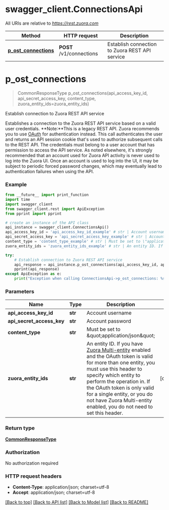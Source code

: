 # swagger_client.ConnectionsApi

All URIs are relative to *https://rest.zuora.com*

Method | HTTP request | Description
------------- | ------------- | -------------
[**p_ost_connections**](ConnectionsApi.md#p_ost_connections) | **POST** /v1/connections | Establish connection to Zuora REST API service


# **p_ost_connections**
> CommonResponseType p_ost_connections(api_access_key_id, api_secret_access_key, content_type, zuora_entity_ids=zuora_entity_ids)

Establish connection to Zuora REST API service

Establishes a connection to the Zuora REST API service based on a valid user credentials.   **Note:**This is a legacy REST API. Zuora recommends you to use [OAuth](https://www.zuora.com/developer/api-reference/#section/Authentication/OAuth-v2.0) for authentication instead.   This call authenticates the user and returns an API session cookie that's used to authorize subsequent calls to the REST API. The credentials must belong to a user account that has permission to access the API service.  As noted elsewhere, it's strongly recommended that an account used for Zuora API activity is never used to log into the Zuora UI.  Once an account is used to log into the UI, it may be subject to periodic forced password changes, which may eventually lead to authentication failures when using the API. 

### Example
```python
from __future__ import print_function
import time
import swagger_client
from swagger_client.rest import ApiException
from pprint import pprint

# create an instance of the API class
api_instance = swagger_client.ConnectionsApi()
api_access_key_id = 'api_access_key_id_example' # str | Account username 
api_secret_access_key = 'api_secret_access_key_example' # str | Account password 
content_type = 'content_type_example' # str | Must be set to \"application/json\" 
zuora_entity_ids = 'zuora_entity_ids_example' # str | An entity ID. If you have [Zuora Multi-entity](https://knowledgecenter.zuora.com/BB_Introducing_Z_Business/Multi-entity) enabled and the OAuth token is valid for more than one entity, you must use this header to specify which entity to perform the operation in. If the OAuth token is only valid for a single entity, or you do not have Zuora Multi-entity enabled, you do not need to set this header.  (optional)

try:
    # Establish connection to Zuora REST API service
    api_response = api_instance.p_ost_connections(api_access_key_id, api_secret_access_key, content_type, zuora_entity_ids=zuora_entity_ids)
    pprint(api_response)
except ApiException as e:
    print("Exception when calling ConnectionsApi->p_ost_connections: %s\n" % e)
```

### Parameters

Name | Type | Description  | Notes
------------- | ------------- | ------------- | -------------
 **api_access_key_id** | **str**| Account username  | 
 **api_secret_access_key** | **str**| Account password  | 
 **content_type** | **str**| Must be set to \&quot;application/json\&quot;  | 
 **zuora_entity_ids** | **str**| An entity ID. If you have [Zuora Multi-entity](https://knowledgecenter.zuora.com/BB_Introducing_Z_Business/Multi-entity) enabled and the OAuth token is valid for more than one entity, you must use this header to specify which entity to perform the operation in. If the OAuth token is only valid for a single entity, or you do not have Zuora Multi-entity enabled, you do not need to set this header.  | [optional] 

### Return type

[**CommonResponseType**](CommonResponseType.md)

### Authorization

No authorization required

### HTTP request headers

 - **Content-Type**: application/json; charset=utf-8
 - **Accept**: application/json; charset=utf-8

[[Back to top]](#) [[Back to API list]](../README.md#documentation-for-api-endpoints) [[Back to Model list]](../README.md#documentation-for-models) [[Back to README]](../README.md)

